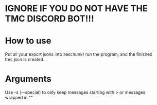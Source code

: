 # IGNORE IF YOU DO NOT HAVE THE TMC DISCORD BOT!!!

# How to use
Put all your export jsons into seschunk/
run the program, and the finished tmc json is created.

# Arguments
Use -s (--special) to only keep messages starting with > or messages wrapped in ""
